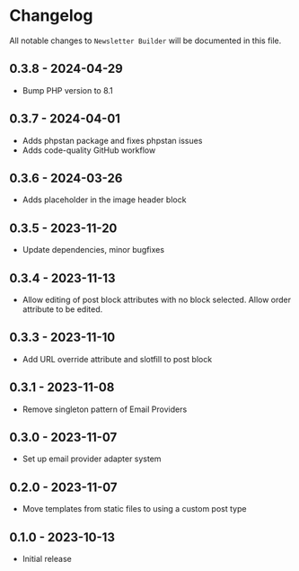 # Changelog

All notable changes to `Newsletter Builder` will be documented in this file.

## 0.3.8 - 2024-04-29

- Bump PHP version to 8.1

## 0.3.7 - 2024-04-01

- Adds phpstan package and fixes phpstan issues
- Adds code-quality GitHub workflow

## 0.3.6 - 2024-03-26

- Adds placeholder in the image header block

## 0.3.5 - 2023-11-20

- Update dependencies, minor bugfixes

## 0.3.4 - 2023-11-13

- Allow editing of post block attributes with no block selected. Allow order attribute to be edited.

## 0.3.3 - 2023-11-10

- Add URL override attribute and slotfill to post block

## 0.3.1 - 2023-11-08

- Remove singleton pattern of Email Providers

## 0.3.0 - 2023-11-07

- Set up email provider adapter system

## 0.2.0 - 2023-11-07

- Move templates from static files to using a custom post type

## 0.1.0 - 2023-10-13

- Initial release
